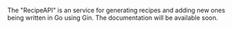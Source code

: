The "RecipeAPI" is an service for generating recipes and adding new ones being written in Go using Gin. The documentation will be available soon.
